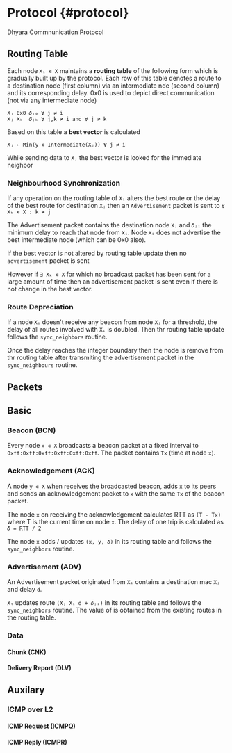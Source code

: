 Protocol {#protocol}
=========

Dhyara Commnunication Protocol

Routing Table
--------------

Each node `Xᵢ ∊ X` maintains a **routing table** of the following form which is gradually built up by the protocol.  Each row of this table denotes a route to a destination node (first column) via an intermediate nde (second column) and its corresponding delay. 0x0 is used to depict direct communication (not via any intermediate node)

```
Xⱼ 0x0 𝛿ⱼ₀ ∀ j ≠ i
Xⱼ Xₖ  𝛿ⱼₖ ∀ j,k ≠ i and ∀ j ≠ k
```

Based on this table a **best vector** is calculated 

```
Xⱼ ← Min(y ∊ Intermediate(Xⱼ)) ∀ j ≠ i
```

While sending data to `Xⱼ` the best vector is looked for the immediate neighbor 

### Neighbourhood Synchronization ###

If any operation on the routing table of `Xᵢ` alters the best route or the delay of the best route for destination `Xⱼ` then an `Advertisement` packet is sent to `∀ Xₖ ∊ X : k ≠ j`

The Advertisement packet contains the destination node `Xⱼ` and `𝛿ⱼᵢ` the minimum delay to reach that node from `Xᵢ`. Node `Xᵢ` does not advertise the best intermediate node (which can be 0x0 also).

If the best vector is not altered by routing table update then no `advertisement` packet is sent

However if `∃ Xₖ ∊ X` for which no broadcast packet has been sent for a large amount of time then an advertisement packet is sent even if there is not change in the best vector.

### Route Depreciation ###

If a node `Xᵢ` doesn't receive any beacon from node `Xⱼ` for a threshold, the delay of all routes involved with `Xᵢ` is doubled. Then thr routing table update follows  the `sync_neighbors` routine.

Once the delay reaches the integer boundary then the node is remove from thr routing table after transmiting the advertisement packet in the `sync_neighbours` routine.

Packets
--------

## Basic ##

### Beacon (BCN) ###

Every node `x ∊ X` broadcasts a beacon packet at a fixed interval to `0xff:0xff:0xff:0xff:0xff:0xff`. The packet contains `Tx` (time at node `x`).

### Acknowledgement (ACK) ###

A node `y ∊ X` when receives the broadcasted beacon, adds `x` to its peers and sends an acknowledgement packet to `x` with the same `Tx` of the beacon packet.

The node `x` on receiving the acknowledgement calculates RTT as `(T - Tx)` where T is the current time on node `x`. The delay of one trip is calculated as `𝛿 = RTT / 2`

The node `x` adds / updates `(x, y, 𝛿)` in its routing table and follows the `sync_neighbors` routine.


### Advertisement (ADV) ###

An Advertisement packet originated from `Xᵢ` contains a destination mac `Xⱼ` and delay `d`.

`Xₜ` updates route `(Xⱼ Xᵢ d + 𝛿ⱼᵢ)` in its routing table and follows the `sync_neighbors` routine. The value of is obtained from the existing routes in the routing table.

### Data ###

#### Chunk (CNK) ####

#### Delivery Report (DLV) ####

## Auxilary ##

### ICMP over L2 ###

#### ICMP Request (ICMPQ) ####

#### ICMP Reply (ICMPR) ####
